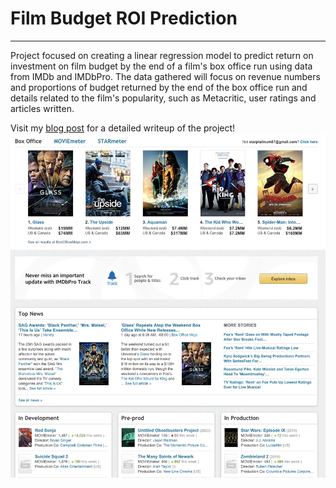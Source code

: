 # Film Budget ROI Prediction

---

Project focused on creating a linear regression model to predict return on investment on film budget by the end of a film's box office run using data from IMDb and IMDbPro. The data gathered will focus on revenue numbers and proportions of budget returned by the end of the box office run and details related to the film's popularity, such as Metacritic, user ratings and articles written. 

Visit my [blog post](https://torinrettig.net/Film-ROI-Project/) for a detailed writeup of the project!
![IMDbPro_screenshot](./data/images/IMDbPro_screenshot.png)